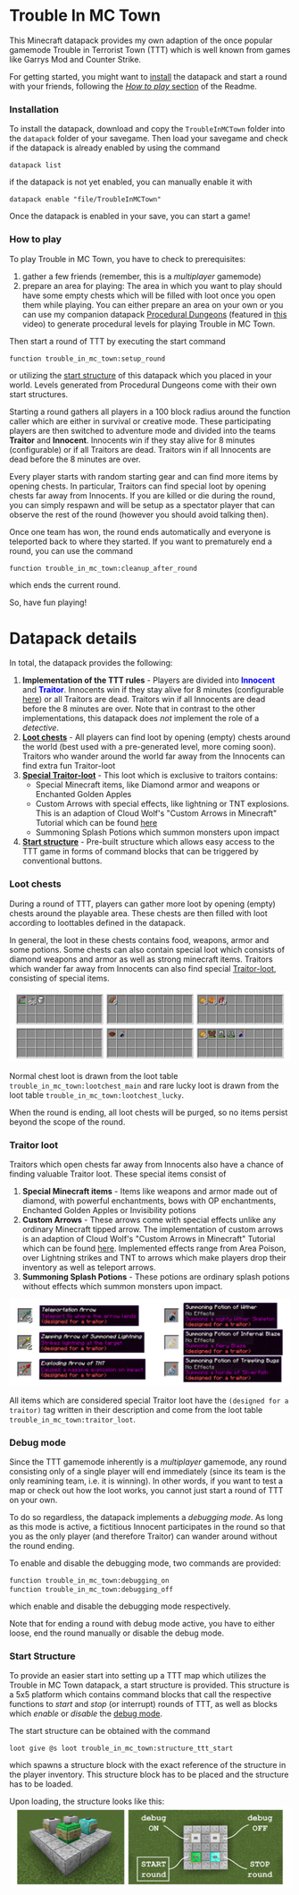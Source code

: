 # Trouble In MC Town

This Minecraft datapack provides my own adaption of the once popular gamemode Trouble in Terrorist Town (TTT) which is well known from games like Garrys Mod and Counter Strike.


For getting started, you might want to [install](https://github.com/janattig/Trouble-In-MC-Town#installation) the datapack and start a round with your friends, following the [*How to play* section](#how-to-play) of the Readme.





### Installation

To install the datapack, download and copy the `TroubleInMCTown` folder into the `datapack` folder of your savegame. Then load your savegame and check if the datapack is already enabled by using the command
```mcfunction
datapack list
```
if the datapack is not yet enabled, you can manually enable it with
```mcfunction
datapack enable "file/TroubleInMCTown"
```
Once the datapack is enabled in your save, you can start a game!





### How to play

To play Trouble in MC Town, you have to check to prerequisites:
  1. gather a few friends (remember, this is a *multiplayer* gamemode)
  2. prepare an area for playing: The area in which you want to play should have some empty chests which will be filled with loot once you open them while playing. You can either prepare an area on your own or you can use my companion datapack [Procedural Dungeons](https://github.com/janattig/Procedural-Dungeons) (featured in [this](https://www.youtube.com/watch?v=Q7MZA2epbMU) video) to generate procedural levels for playing Trouble in MC Town.

Then start a round of TTT by executing the start command
```mcfunction
function trouble_in_mc_town:setup_round
```
or utilizing the [start structure](#start-structure) of this datapack which you placed in your world. Levels generated from Procedural Dungeons come with their own start structures.

Starting a round gathers all players in a 100 block radius around the function caller which are either in survival or creative mode. These participating players are then switched to adventure mode and divided into the teams **Traitor** and **Innocent**. Innocents win if they stay alive for 8 minutes (configurable) or if all Traitors are dead. Traitors win if all Innocents are dead before the 8 minutes are over.

Every player starts with random starting gear and can find more items by opening chests. In particular, Traitors can find special loot by opening chests far away from Innocents. If you are killed or die during the round, you can simply respawn and will be setup as a spectator player that can observe the rest of the round (however you should avoid talking then).

Once one team has won, the round ends automatically and everyone is teleported back to where they started. If you want to prematurely end a round, you can use the command
```mcfunction
function trouble_in_mc_town:cleanup_after_round
```
which ends the current round.

So, have fun playing!







# Datapack details

In total, the datapack provides the following:
1. **Implementation of the TTT rules** - Players are divided into <span style="color:blue">**Innocent**</span> and <span style="color:blue">**Traitor**</span>. Innocents win if they stay alive for 8 minutes (configurable [here](TroubleInMCTown/data/trouble_in_mc_town/functions/installation/configure.mcfunction)) or all Traitors are dead. Traitors win if all Innocents are dead before the 8 minutes are over. Note that in contrast to the other implementations, this datapack does *not* implement the role of a *detective*.
2. [**Loot chests**](#loot-chests) - All players can find loot by opening (empty) chests around the world (best used with a pre-generated level, more coming soon). Traitors who wander around the world far away from the Innocents can find extra fun Traitor-loot
3. [**Special Traitor-loot**](#traitor-loot) - This loot which is exclusive to traitors contains:
    * Special Minecraft items, like Diamond armor and weapons or Enchanted Golden Apples
    * Custom Arrows with special effects, like lightning or TNT explosions. This is an adaption of Cloud Wolf's "Custom Arrows in Minecraft" Tutorial which can be found [here](https://www.youtube.com/watch?v=14mBKL53Fy0)
    * Summoning Splash Potions which summon monsters upon impact
4. [**Start structure**](#start-structure) - Pre-built structure which allows easy access to the TTT game in forms of command blocks that can be triggered by conventional buttons.




### Loot chests

During a round of TTT, players can gather more loot by opening (empty) chests around the playable area. These chests are then filled with loot according to loottables defined in the datapack.

In general, the loot in these chests contains food, weapons, armor and some potions. Some chests can also contain special loot which consists of diamond weapons and armor as well as strong minecraft items. Traitors which wander far away from Innocents can also find special [Traitor-loot](#traitor-loot), consisting of special items.

![](images/loot_chests.png)

Normal chest loot is drawn from the loot table `trouble_in_mc_town:lootchest_main` and rare lucky loot is drawn from the loot table `trouble_in_mc_town:lootchest_lucky`.

When the round is ending, all loot chests will be purged, so no items persist beyond the scope of the round.



### Traitor loot

Traitors which open chests far away from Innocents also have a chance of finding valuable Traitor loot. These special items consist of
1. **Special Minecraft items** - Items like weapons and armor made out of diamond, with powerful enchantments, bows with OP enchantments, Enchanted Golden Apples or Invisibility potions
2. **Custom Arrows** - These arrows come with special effects unlike any ordinary Minecraft tipped arrow. The implementation of custom arrows is an adaption of Cloud Wolf's "Custom Arrows in Minecraft" Tutorial which can be found [here](https://www.youtube.com/watch?v=14mBKL53Fy0). Implemented effects range from Area Poison, over Lightning strikes and TNT to arrows which make players drop their inventory as well as teleport arrows.
3. **Summoning Splash Potions** - These potions are ordinary splash potions without effects which summon monsters upon impact.

![](images/traitor_loot.png)

All items which are considered special Traitor loot have the `(designed for a traitor)` tag written in their description and come from the loot table `trouble_in_mc_town:traitor_loot`.


### Debug mode

Since the TTT gamemode inherently is a *multiplayer* gamemode, any round consisting only of a single player will end immediately (since its team is the only reamining team, i.e. it is winning). In other words, if you want to test a map or check out how the loot works, you cannot just start a round of TTT on your own.

To do so regardless, the datapack implements a *debugging mode*. As long as this mode is active, a fictitious Innocent participates in the round so that you as the only player (and therefore Traitor) can wander around without the round ending.

To enable and disable the debugging mode, two commands are provided:
```mcfunction
function trouble_in_mc_town:debugging_on
function trouble_in_mc_town:debugging_off
```
which enable and disable the debugging mode respectively.

Note that for ending a round with debug mode active, you have to either loose, end the round manually or disable the debug mode.




### Start Structure

To provide an easier start into setting up a TTT map which utilizes the Trouble in MC Town datapack, a start structure is provided. This structure is a 5x5 platform which contains command blocks that call the respective functions to *start* and *stop* (or interrupt) rounds of TTT, as well as blocks which *enable* or *disable* the [debug mode](#debug-mode).

The start structure can be obtained with the command
```mcfunction
loot give @s loot trouble_in_mc_town:structure_ttt_start
```
which spawns a structure block with the exact reference of the structure in the player inventory. This structure block has to be placed and the structure has to be loaded.

Upon loading, the structure looks like this:
![](images/start_structure.png)
